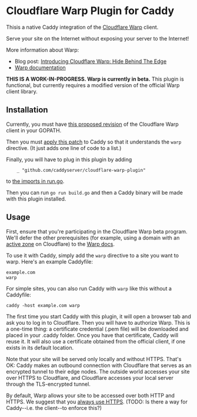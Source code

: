 Cloudflare Warp Plugin for Caddy
================================

Thisis a native Caddy integration of the [Cloudflare Warp](https://www.cloudflare.com/products/cloudflare-warp/) client.

Serve your site on the Internet without exposing your server to the Internet!

More information about Warp:

- Blog post: [Introducing Cloudflare Warp: Hide Behind The Edge](https://blog.cloudflare.com/introducing-cloudflare-warp/)
- [Warp documentation](https://developers.cloudflare.com/warp/)

**THIS IS A WORK-IN-PROGRESS. Warp is currently in beta.** This plugin is functional, but currently requires a modified version of the official Warp client library.


## Installation

Currently, you must have [this proposed revision](https://github.com/cloudflare/cloudflare-warp/pull/3) of the Cloudflare Warp client in your GOPATH.

Then you must [apply this patch](https://github.com/mholt/caddy/pull/2048) to Caddy so that it understands the `warp` directive. (It just adds one line of code to a list.)

Finally, you will have to plug in this plugin by adding

```
	_ "github.com/caddyserver/cloudflare-warp-plugin"
```

to [the imports in run.go](https://github.com/mholt/caddy/blob/5552dcbbc7f630ada7c7d030b37c2efdce750ace/caddy/caddymain/run.go#L37).

Then you can run `go run build.go` and then a Caddy binary will be made with this plugin installed.


## Usage

First, ensure that you're participating in the Cloudflare Warp beta program. We'll defer the other prerequisites (for example, using a domain with an [active zone](https://support.cloudflare.com/hc/en-us/articles/201720164-Step-2-Create-a-Cloudflare-account-and-add-a-website) on Cloudflare) to the [Warp docs](https://developers.cloudflare.com/warp/).

To use it with Caddy, simply add the `warp` directive to a site you want to warp. Here's an example Caddyfile:

```
example.com
warp
```

For simple sites, you can also run Caddy with `warp` like this without a Caddyfile:

```
caddy -host example.com warp
```

The first time you start Caddy with this plugin, it will open a browser tab and ask you to log in to Cloudflare. Then you will have to authorize Warp. This is a one-time thing: a certificate credential (.pem file) will be downloaded and placed in your .caddy folder. Once you have that certificate, Caddy will reuse it. It will also use a certificate obtained from the official client, if one exists in its default location.

Note that your site will be served only locally and without HTTPS. That's OK: Caddy makes an outbound connection with Cloudflare that serves as an encrypted tunnel to their edge nodes. The outside world accesses your site over HTTPS to Cloudflare, and Cloudflare accesses your local server through the TLS-encrypted tunnel.

By default, Warp allows your site to be accessed over both HTTP and HTTPS. We suggest that you [always use HTTPS](https://blog.cloudflare.com/how-to-make-your-site-https-only/). (TODO: Is there a way for Caddy--i.e. the client--to enforce this?)

